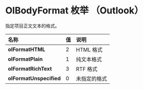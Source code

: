 
# OlBodyFormat 枚举 （Outlook）

指定项目正文文本的格式。



|**名称**|**值**|**说明**|
|:-----|:-----|:-----|
|**olFormatHTML**|2|HTML 格式|
|**olFormatPlain**|1|纯文本格式|
|**olFormatRichText**|3|RTF 格式|
|**olFormatUnspecified**|0|未指定的格式|

